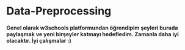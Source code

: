 # Data-Preprocessing

<strong>Genel olarak w3schools platformundan öğrendipim şeyleri burada paylaşmak ve yeni birşeyler katmayı hedefledim. Zamanla daha iyi olacaktır.
İyi çalışmalar :) </strong>
